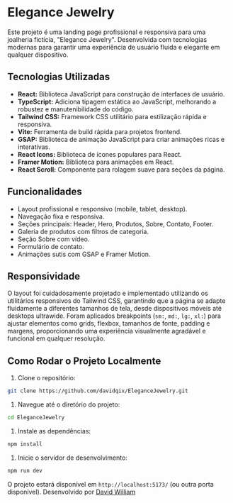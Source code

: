 # Elegance Jewelry

Este projeto é uma landing page profissional e responsiva para uma joalheria fictícia, "Elegance Jewelry". Desenvolvida com tecnologias modernas para garantir uma experiência de usuário fluida e elegante em qualquer dispositivo.

## Tecnologias Utilizadas

* **React:** Biblioteca JavaScript para construção de interfaces de usuário.
* **TypeScript:** Adiciona tipagem estática ao JavaScript, melhorando a robustez e manutenibilidade do código.
* **Tailwind CSS:** Framework CSS utilitário para estilização rápida e responsiva.
* **Vite:** Ferramenta de build rápida para projetos frontend.
* **GSAP:** Biblioteca de animação JavaScript para criar animações ricas e interativas.
* **React Icons:** Biblioteca de ícones populares para React.
* **Framer Motion:** Biblioteca para animações em React.
* **React Scroll:** Componente para rolagem suave para seções da página.

## Funcionalidades

* Layout profissional e responsivo (mobile, tablet, desktop).
* Navegação fixa e responsiva.
* Seções principais: Header, Hero, Produtos, Sobre, Contato, Footer.
* Galeria de produtos com filtros de categoria.
* Seção Sobre com vídeo.
* Formulário de contato.
* Animações sutis com GSAP e Framer Motion.

## Responsividade

O layout foi cuidadosamente projetado e implementado utilizando os utilitários responsivos do Tailwind CSS, garantindo que a página se adapte fluidamente a diferentes tamanhos de tela, desde dispositivos móveis até desktops ultrawide. Foram aplicados breakpoints (`sm:`, `md:`, `lg:`, `xl:`) para ajustar elementos como grids, flexbox, tamanhos de fonte, padding e margens, proporcionando uma experiência visualmente agradável e funcional em qualquer resolução.

## Como Rodar o Projeto Localmente

1. Clone o repositório:

```bash
git clone https://github.com/davidqix/EleganceJewelry.git
```

1. Navegue até o diretório do projeto:

```bash
cd EleganceJewelry
```

1. Instale as dependências:

```bash
npm install
```

1. Inicie o servidor de desenvolvimento:

```bash
npm run dev
```

O projeto estará disponível em `http://localhost:5173/` (ou outra porta disponível).
Desenvolvido por [David William](https://giithub.com/davidqix)
